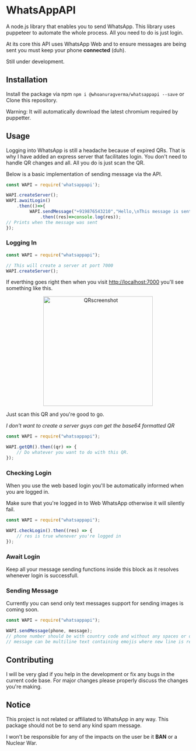 # WhatsAppAPI

A node.js library that enables you to send WhatsApp. This library uses puppeteer to automate the whole process. All you need to do is just login.

At its core this API uses WhatsApp Web and to ensure messages are being sent you must keep your phone **connected** (duh).

Still under development.

## Installation

Install the package via npm `npm i @whoanuragverma/whatsappapi --save` or Clone this repository.

Warning: It will automatically download the latest chromium required by puppetter.

## Usage

Logging into WhatsApp is still a headache because of expired QRs. That is why I have added an express server that facilitates login. You don't need to handle QR changes and all. All you do is just scan the QR.

Below is a basic implementation of sending message via the API.

```javascript
const WAPI = require('whatsappapi');

WAPI.createServer();
WAPI.awaitLogin()
    .then(()=>{
         WAPI.sendMessage("+919876543210","Hello,\nThis message is sent via WhatsAppAPI")
             .then((res)=>console.log(res));
// Prints when the message was sent
});
```

### Logging In

```javascript
const WAPI = require("whatsappapi");

// This will create a server at port 7000
WAPI.createServer();
```

If everthing goes right then when you visit [http://localhost:7000](http://localhost:7000) you'll see something like this.

<p align="center"><img src="https://i.postimg.cc/tJYYk45x/image.png" alt="QRscreenshot" height="300"/></p>

Just scan this QR and you're good to go.

_I don't want to create a server guys can get the base64 formatted QR_

```javascript
const WAPI = require("whatsappapi");

WAPI.getQR().then((qr) => {
    // Do whatever you want to do with this QR.
});
```

### Checking Login

When you use the web based login you'll be automatically informed when you are logged in.

Make sure that you're logged in to Web WhatsApp otherwise it will silently fail.

```javascript
const WAPI = require("whatsappapi");

WAPI.checkLogin().then((res) => {
    // res is true whenever you're logged in
});
```

### Await Login

Keep all your message sending functions inside this block as it resolves whenever login is successfull.

### Sending Message

Currently you can send only text messages support for sending images is coming soon.

```javascript
const WAPI = require("whatsappapi");

WAPI.sendMessage(phone, message);
// phone number should be with country code and without any spaces or dashes.
// message can be multiline text containing emojis where new line is represented as \n
```

## Contributing

I will be very glad if you help in the development or fix any bugs in the current code base. For major changes please properly discuss the changes you're making.

## Notice

This project is not related or affiliated to WhatsApp in any way. This package should not be to send any kind spam message.

I won't be responsible for any of the impacts on the user be it **BAN** or a Nuclear War.
